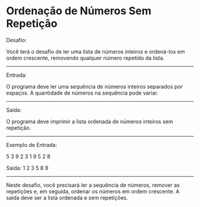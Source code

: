 
# Ordenação de Números Sem Repetição

Desafio: 

Você terá o desafio de ler uma lista de números inteiros e ordená-los em ordem crescente, 
removendo qualquer número repetido da lista.

---

Entrada:

O programa deve ler uma sequência de números inteiros separados por espaços. 
A quantidade de números na sequência pode variar.

---

Saída:

O programa deve imprimir a lista ordenada de números inteiros sem repetição.

---

Exemplo de Entrada:

5 3 9 2 3 1 9 5 2 8


Saída:
1 2 3 5 8 9

---

Neste desafio, você precisará ler a sequência de números, remover as repetições e, 
em seguida, ordenar os números em ordem crescente. A saída deve ser a lista ordenada e sem repetições.